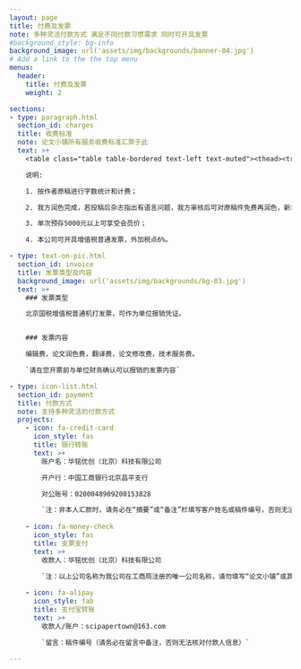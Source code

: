 ```yaml
---
layout: page
title: 付费及发票
note: 多种灵活付款方式 满足不同付款习惯需求 同时可开具发票
#background_style: bg-info
background_image: url('assets/img/backgrounds/banner-04.jpg')
# Add a link to the the top menu
menus:
  header:
    title: 付费及发票
    weight: 2

sections:
- type: paragraph.html
  section_id: charges
  title: 收费标准
  note: 论文小镇所有服务收费标准汇聚于此
  text: >+
    <table class="table table-bordered text-left text-muted"><thead><tr><th width="15%">服务类型</th><th>服务项目</th><th>非会员价</th><th>会员价</th><th width="30%">适用稿件</th></tr></thead><tbody><tr><th rowspan="3">论文润色</th><td>高端润色</td><td>480元/千词字</td><td>450元/千词字</td><td>需要反复多次调整才能定稿的稿件</td></tr><tr><td>精深润色</td><td>300元/千词字</td><td>270元/千词字</td><td>直接用英文撰写的稿件<span style="color:red;">（推荐*）</span></td></tr><tr><td>双语润色</td><td>420元/千词字</td><td>380元/千词字</td><td>先用中文撰写，已自行翻译成英文的稿件</td></tr><tr><th rowspan="2">论文翻译</th><td>中译英</td><td>980元/千词字</td><td>900元/千词字</td><td>原稿为中文，需要我们协助转换成英文进行发表的稿件<span style="color:red;">（推荐*）</span></td></tr><tr><td>英译中</td><td>380元/千词字</td><td>350元/千词字</td><td>英文参考资料</td></tr><tr><th rowspan="3">论文投稿</th><td>SCI论文期刊投稿</td><td>980元/篇</td><td>880元/篇</td><td></td></tr><tr><td>EI论文期刊投稿</td><td>1180元/篇</td><td>1080元/篇</td><td></td></tr><tr><td>期刊论文改投</td><td>680元/次</td><td>680元/次</td><td></td></tr></tbody></table>

    说明:

    1. 按作者原稿进行字数统计和计费；

    2. 我方润色完成，若投稿后杂志指出有语言问题，我方审核后可对原稿件免费再润色，新增内容按字数单独计费；

    3. 单次预存5000元以上可享受会员价；

    4. 本公司可开具增值税普通发票，外加税点6%。

- type: text-on-pic.html
  section_id: invoice
  title: 发票类型及内容
  background_image: url('assets/img/backgrounds/bg-03.jpg')
  text: >+
    ### 发票类型

    北京国税增值税普通机打发票，可作为单位报销凭证。


    ### 发票内容

    编辑费，论文润色费，翻译费，论文修改费，技术服务费。

    `请在您开票前与单位财务确认可以报销的发票内容`

- type: icon-list.html
  section_id: payment
  title: 付款方式
  note: 支持多种灵活的付款方式
  projects:
    - icon: fa-credit-card
      icon_style: fas
      title: 银行转账
      text: >+
        账户名：华铭优创（北京）科技有限公司 

        开户行：中国工商银行北京昌平支行

        对公账号：0200048909200153828

        `注：非本人汇款时，请务必在“摘要”或“备注”栏填写客户姓名或稿件编号，否则无法核对付款人信息，可能导致稿件延迟修改或返回。`
        
    - icon: fa-money-check
      icon_style: fas
      title: 支票支付
      text: >+
        收款人：华铭优创（北京）科技有限公司

        `注：以上公司名称为我公司在工商局注册的唯一公司名称，请勿填写“论文小镇”或其他。支票的有效期为开出后的10天，因此请在支票开出后及时送交到我公司，以免支票过期。`
        
    - icon: fa-alipay
      icon_style: fab
      title: 支付宝转账
      text: >+
        收款人/账户：scipapertown@163.com 

        `留言：稿件编号（请务必在留言中备注，否则无法核对付款人信息）`

---
```

